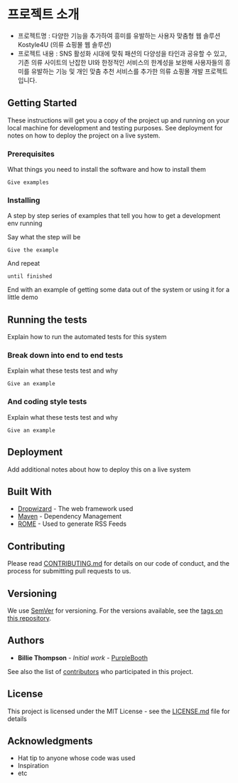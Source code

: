 # 프로젝트 소개

* 프로젝트명 : 다양한 기능을 추가하여 흥미를 유발하는 사용자 맞춤형 웹 솔루션 Kostyle4U (의류 쇼핑몰 웹 솔루션)
* 프로젝트 내용 : SNS 활성화 시대에 맞춰 패션의 다양성을 타인과 공유할 수 있고, 기존 의류 사이트의 난잡한 UI와 한정적인 서비스의 한계성을 보완해 사용자들의 흥미를 유발하는 기능 및 개인 맞춤 추천 서비스를 추가한 의류 쇼핑몰 개발 프로젝트입니다.

## Getting Started

These instructions will get you a copy of the project up and running on your local machine for development and testing purposes. See deployment for notes on how to deploy the project on a live system.

### Prerequisites

What things you need to install the software and how to install them

```
Give examples
```

### Installing

A step by step series of examples that tell you how to get a development env running

Say what the step will be

```
Give the example
```

And repeat

```
until finished
```

End with an example of getting some data out of the system or using it for a little demo

## Running the tests

Explain how to run the automated tests for this system

### Break down into end to end tests

Explain what these tests test and why

```
Give an example
```

### And coding style tests

Explain what these tests test and why

```
Give an example
```

## Deployment

Add additional notes about how to deploy this on a live system

## Built With

* [Dropwizard](http://www.dropwizard.io/1.0.2/docs/) - The web framework used
* [Maven](https://maven.apache.org/) - Dependency Management
* [ROME](https://rometools.github.io/rome/) - Used to generate RSS Feeds

## Contributing

Please read [CONTRIBUTING.md](https://gist.github.com/PurpleBooth/b24679402957c63ec426) for details on our code of conduct, and the process for submitting pull requests to us.

## Versioning

We use [SemVer](http://semver.org/) for versioning. For the versions available, see the [tags on this repository](https://github.com/your/project/tags). 

## Authors

* **Billie Thompson** - *Initial work* - [PurpleBooth](https://github.com/PurpleBooth)

See also the list of [contributors](https://github.com/your/project/contributors) who participated in this project.

## License

This project is licensed under the MIT License - see the [LICENSE.md](LICENSE.md) file for details

## Acknowledgments

* Hat tip to anyone whose code was used
* Inspiration
* etc
